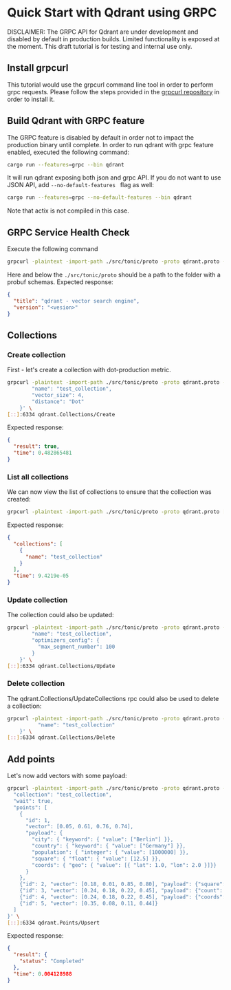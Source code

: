 # Quick Start with Qdrant using GRPC

DISCLAIMER: The GRPC API for Qdrant are under development and disabled by default in production builds. 
Limited functionality is exposed at the moment. This draft tutorial is for testing and internal use only.

## Install grpcurl
This tutorial would use the grpcurl command line tool in order to perform grpc requests. Please follow the
steps provided in the [grpcurl repository](https://github.com/fullstorydev/grpcurl) in order to install it.

## Build Qdrant with GRPC feature
The GRPC feature is disabled by default in order not to impact the production binary until complete.
In order to run qdrant with grpc feature enabled, executed the following command:
```bash
cargo run --features=grpc --bin qdrant
```
It will run qdrant exposing both json and grpc API. If you do not want to use JSON API, add ``--no-default-features ``
flag as well:
```bash
cargo run --features=grpc --no-default-features --bin qdrant
```
Note that actix is not compiled in this case.

## GRPC Service Health Check
Execute the following command
```bash
grpcurl -plaintext -import-path ./src/tonic/proto -proto qdrant.proto -d '{}' [::]:6334 qdrant.Qdrant/HealthCheck
```
Here and below the ```./src/tonic/proto``` should be a path to the folder with a probuf schemas.
Expected response:
```json
{
  "title": "qdrant - vector search engine",
  "version": "<vesion>"
}
```

## Collections

### Create collection
First - let's create a collection with dot-production metric.
```bash
grpcurl -plaintext -import-path ./src/tonic/proto -proto qdrant.proto -d '{
        "name": "test_collection",
        "vector_size": 4,
        "distance": "Dot"
    }' \
[::]:6334 qdrant.Collections/Create
```

Expected response:
```json
{
  "result": true,
  "time": 0.482865481
}
```

### List all collections
We can now view the list of collections to ensure that the collection was created:
```bash
grpcurl -plaintext -import-path ./src/tonic/proto -proto qdrant.proto [::]:6334 qdrant.Collections/Get
```

Expected response:
```json
{
  "collections": [
    {
      "name": "test_collection"
    }
  ],
  "time": 9.4219e-05
}
```

### Update collection
The collection could also be updated:
```bash
grpcurl -plaintext -import-path ./src/tonic/proto -proto qdrant.proto -d '{
        "name": "test_collection",
        "optimizers_config": {
          "max_segment_number": 100
        }
    }' \
[::]:6334 qdrant.Collections/Update
```

### Delete collection
The qdrant.Collections/UpdateCollections rpc could also be used to delete a collection:
```bash
grpcurl -plaintext -import-path ./src/tonic/proto -proto qdrant.proto -d '{
          "name": "test_collection"
    }' \
[::]:6334 qdrant.Collections/Delete
```

## Add points
Let's now add vectors with some payload:

```bash
grpcurl -plaintext -import-path ./src/tonic/proto -proto qdrant.proto -d '{
  "collection": "test_collection",
  "wait": true,
  "points": [
    {
      "id": 1,
      "vector": [0.05, 0.61, 0.76, 0.74],
      "payload": {
        "city": { "keyword": { "value": ["Berlin"] }},
        "country": { "keyword": { "value": ["Germany"] }},
        "population": { "integer": { "value": [1000000] }},
        "square": { "float": { "value": [12.5] }},
        "coords": { "geo": { "value": [{ "lat": 1.0, "lon": 2.0 }]}}
      }
    },
    {"id": 2, "vector": [0.18, 0.01, 0.85, 0.80], "payload": {"square": {"float": { "value": [10, 11]}}}},
    {"id": 3, "vector": [0.24, 0.18, 0.22, 0.45], "payload": {"count": {"integer": {"value": [0]}}}},
    {"id": 4, "vector": [0.24, 0.18, 0.22, 0.45], "payload": {"coords": {"geo": {"value": [{ "lat": 1.0, "lon": 2.0}, { "lat": 3.0, "lon": 4.0}]}}}},
    {"id": 5, "vector": [0.35, 0.08, 0.11, 0.44]}
  ]
}' \
[::]:6334 qdrant.Points/Upsert
```

Expected response:
```json
{
  "result": {
    "status": "Completed"
  },
  "time": 0.004128988
}
```


